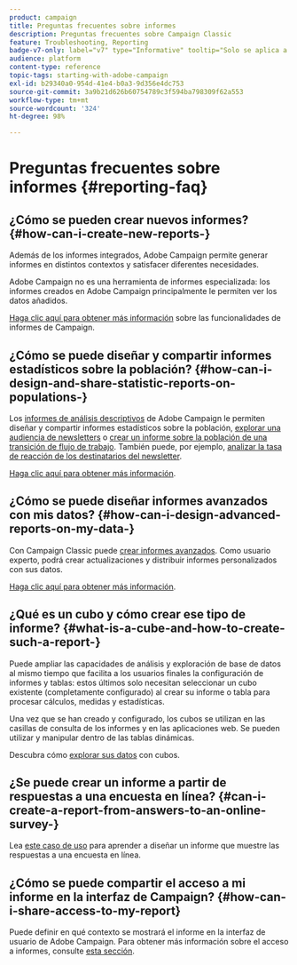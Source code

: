 ```yaml
---
product: campaign
title: Preguntas frecuentes sobre informes
description: Preguntas frecuentes sobre Campaign Classic
feature: Troubleshooting, Reporting
badge-v7-only: label="v7" type="Informative" tooltip="Solo se aplica a Campaign Classic v7"
audience: platform
content-type: reference
topic-tags: starting-with-adobe-campaign
exl-id: b29340a0-954d-41e4-b0a3-9d356e4dc753
source-git-commit: 3a9b21d626b60754789c3f594ba798309f62a553
workflow-type: tm+mt
source-wordcount: '324'
ht-degree: 98%

---
```


# Preguntas frecuentes sobre informes {#reporting-faq}



## ¿Cómo se pueden crear nuevos informes? {#how-can-i-create-new-reports-}

Además de los informes integrados, Adobe Campaign permite generar informes en distintos contextos y satisfacer diferentes necesidades.

Adobe Campaign no es una herramienta de informes especializada: los informes creados en Adobe Campaign principalmente le permiten ver los datos añadidos.

[Haga clic aquí para obtener más información](../../reporting/using/about-adobe-campaign-reporting-tools.md) sobre las funcionalidades de informes de Campaign.

## ¿Cómo se puede diseñar y compartir informes estadísticos sobre la población? {#how-can-i-design-and-share-statistic-reports-on-populations-}

Los [informes de análisis descriptivos](../../reporting/using/about-descriptive-analysis.md) de Adobe Campaign le permiten diseñar y compartir informes estadísticos sobre la población, [explorar una audiencia de newsletters](../../reporting/using/use-cases.md#analyzing-a-population) o [crear un informe sobre la población de una transición de flujo de trabajo](../../reporting/using/use-cases.md#analyzing-a-transition-target-in-a-workflow). También puede, por ejemplo, [analizar la tasa de reacción de los destinatarios del newsletter](../../reporting/using/use-cases.md#analyzing-recipient-tracking-logs).

[Haga clic aquí para obtener más información](../../reporting/using/about-descriptive-analysis.md).

## ¿Cómo se puede diseñar informes avanzados con mis datos? {#how-can-i-design-advanced-reports-on-my-data-}

Con Campaign Classic puede [crear informes avanzados](../../reporting/using/about-reports-creation-in-campaign.md). Como usuario experto, podrá crear actualizaciones y distribuir informes personalizados con sus datos.

[Haga clic aquí para obtener más información](../../reporting/using/about-reports-creation-in-campaign.md).

## ¿Qué es un cubo y cómo crear ese tipo de informe? {#what-is-a-cube-and-how-to-create-such-a-report-}

Puede ampliar las capacidades de análisis y exploración de base de datos al mismo tiempo que facilita a los usuarios finales la configuración de informes y tablas: estos últimos solo necesitan seleccionar un cubo existente (completamente configurado) al crear su informe o tabla para procesar cálculos, medidas y estadísticas.

Una vez que se han creado y configurado, los cubos se utilizan en las casillas de consulta de los informes y en las aplicaciones web. Se pueden utilizar y manipular dentro de las tablas dinámicas.

Descubra cómo [explorar sus datos](../../reporting/using/ac-cubes.md) con cubos.

## ¿Se puede crear un informe a partir de respuestas a una encuesta en línea? {#can-i-create-a-report-from-answers-to-an-online-survey-}

Lea [este caso de uso](../../surveys/using/use-case--displaying-report-on-answers-to-an-online-survey.md) para aprender a diseñar un informe que muestre las respuestas a una encuesta en línea.

## ¿Cómo se puede compartir el acceso a mi informe en la interfaz de Campaign? {#how-can-i-share-access-to-my-report}

Puede definir en qué contexto se mostrará el informe en la interfaz de usuario de Adobe Campaign. Para obtener más información sobre el acceso a informes, consulte [esta sección](../../reporting/using/configuring-access-to-the-report.md).
